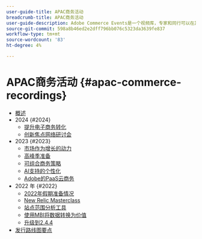 ```yaml
---
user-guide-title: APAC商务活动
breadcrumb-title: APAC商务活动
user-guide-description: Adobe Commerce Events是一个视频库，专家和同行可以在其中分享他们关于如何使用Adobe Commerce的想法和想法。
source-git-commit: 598a8b46ed2e2dff796bb076c5323da3639fe837
workflow-type: tm+mt
source-wordcount: '83'
ht-degree: 4%

---
```



# APAC商务活动 {#apac-commerce-recordings}

+ [概述](overview.md)
+ 2024 {#2024}
   + [提升电子商务转化](2024/ecommerce-conversions.md)
   + [创新焦点网络研讨会](2024/innovation-spotlight.md)
+ 2023 {#2023}
   + [市场作为增长的动力](2023/marketplaces.md)
   + [高峰季准备](2023/peak-season-prep.md)
   + [可组合商务策略](2023/composable-commerce.md)
   + [AI支持的个性化](2023/ai-personalisation.md)
   + [Adobe的PaaS云商务](2023/adobes-paas-cloud-commerce.md)
+ 2022 年 {#2022}
   + [2022年假期准备情况](2022/holiday.md)
   + [New Relic Masterclass](2022/new-relic.md)
   + [站点范围分析工具](2022/analysis-tool.md)
   + [使用MBI将数据转换为价值](2022/mbi.md)
   + [升级到2.4.4](2022/upgrade.md)
+ [发行路线图要点](release-highlights.md)

<!--+ Commerce Events {#commerce-events}
  + [Overview](commerce-events/overview.md)
  + 2022 {#2022}
    + [Top Tips and Tricks for Adobe Campaign Standard](customer-journeys/2022/tips-and-tricks.md)
    + [Develop and customize data models in Adobe [!DNL Campaign Classic]](customer-journeys/2022/data-models.md)

+ Data and insights {#commerce-release-updates}
  + [Overview](commerce-release-updates/overview.md)
  + 2022 {#2022}
    + [Innovations and trends](data-and-insights/2022/innovations.md)
    + [Sensei and Analysis Workspace](data-and-insights/2022/sensei.md)
    + [Personalize and automate with Adobe Target](data-and-insights/2022/personalize.md)
    + [Analytics and Target applications for Mobile and Apps](data-and-insights/2022/mobile-and-apps.md)
    + [Cross Device Analytics and Customer Journey Analytics](data-and-insights/2022/cross-device-analytics.md) -->